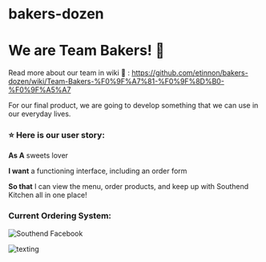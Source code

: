 # bakers-dozen

<h1>We are Team Bakers! 🧁</h1>

Read more about our team in wiki 📖 : https://github.com/etinnon/bakers-dozen/wiki/Team-Bakers-%F0%9F%A7%81-%F0%9F%8D%B0-%F0%9F%A5%A7

For our final product, we are going to develop something that we can use in our everyday lives.

<h3>⭐ Here is our user story:  </h3>

**As A** sweets lover 

**I want** a functioning interface, including an order form

**So that** I can view the menu, order products, and keep up with Southend Kitchen all in one place! 






<h3>Current Ordering System:</h3>

![Southend Facebook](https://github.com/etinnon/bakers-dozen/assets/122556101/96f7e2c2-da9a-403a-91cb-cab62a48a6be)

![texting](https://github.com/etinnon/bakers-dozen/assets/122556101/97b740dc-f2cc-437c-b2e3-ddbe8446e471)

